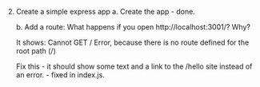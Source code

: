 2. Create a simple express app
    a. Create the app - done.

    b. Add a route: 
    What happens if you open http://localhost:3001/? Why?

    It shows: Cannot GET / Error, because there is no route defined for the root path (/)

    Fix this - it should show some text and a link to the /hello site instead of an error. - fixed in index.js.

